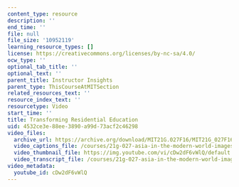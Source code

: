 ```yaml
---
content_type: resource
description: ''
end_time: ''
file: null
file_size: '10952119'
learning_resource_types: []
license: https://creativecommons.org/licenses/by-nc-sa/4.0/
ocw_type: ''
optional_tab_title: ''
optional_text: ''
parent_title: Instructor Insights
parent_type: ThisCourseAtMITSection
related_resources_text: ''
resource_index_text: ''
resourcetype: Video
start_time: ''
title: Transforming Residential Education
uid: 4532ce3e-88ee-3890-a99d-73acf2c46298
video_files:
  archive_url: https://archive.org/download/MIT21G.027F16/MIT21G_027F16_educator_08_300k.mp4
  video_captions_file: /courses/21g-027-asia-in-the-modern-world-images-representations-fall-2016/25b11e7039455206a542660a4ed924c5_1801231.vtt
  video_thumbnail_file: https://img.youtube.com/vi/cDw2dF6vWlQ/default.jpg
  video_transcript_file: /courses/21g-027-asia-in-the-modern-world-images-representations-fall-2016/48c4446747acdc1af4517099359c0053_1801231.pdf
video_metadata:
  youtube_id: cDw2dF6vWlQ
---
```

